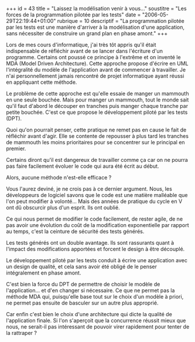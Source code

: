 +++
id = 43
title = "Laissez la modélisation venir à vous..."
soustitre = "Les forces de la programmation pilotée par les tests"
date = "2006-05-29T22:19:44+01:00"
rubrique = 10
descriptif = "La programmation pilotée par les tests est une manière d'arriver à la modélisation d'une application, sans nécessiter de construire un grand plan en phase amont."
+++

<div class="chapo"></div>
Lors de mes cours d'informatique, j'ai très tôt appris qu'il était indispensable de réfléchir avant de se lancer dans l'écriture d'un programme. Certains ont poussé ce principe à l'extrême et on inventé le MDA (Model Driven Architecture). Cette approche propose d'écrire en UML l'intégralité du modèle de l'application avant de commencer à travailler. Je n'ai personnellement jamais rencontré de projet informatique ayant réussi en appliquant cette méthode.

Le problème de cette approche est qu'elle essaie de manger un mammouth en une seule bouchée. Mais pour manger un mammouth, tout le monde sait qu'il faut d'abord le découper en tranches puis manger chaque tranche par petite bouchée. C'est ce que propose le développement piloté par les tests (DPT).

Quoi qu'on pourrait penser, cette pratique ne remet pas en cause le fait de réfléchir avant d'agir. Elle se contente de repousser à plus tard les tranches de mammouth les moins prioritaires pour se concentrer sur le principal en premier. 

Certains diront qu'il est dangereux de travailler comme ça car on ne pourra pas faire facilement évoluer le code qui aura été écrit au début. 

Alors, aucune méthode n'est-elle efficace ?

Vous l'aurez deviné, je ne crois pas à ce dernier argument. Nous, les développeurs de logiciel savons que le code est une matière malléable que l'on peut modifier à volonté... Mais des années de pratique du cycle en V ont dû obscurcir plus d'un esprit. Ils ont oublié.

Ce qui nous permet de modifier le code facilement, de rester agile, de ne pas avoir une évolution du coût de la modification exponentielle par rapport au temps, c'est la ceinture de sécurité des tests générés. 

Les tests générés ont un double avantage. Ils sont rassurants quant à l'impact des modifications apportées et forcent le design à être découplé.

Le développement piloté par les tests conduit à écrire une application avec un design de qualité, et cela sans avoir été obligé de le penser intégralement en phase amont.

C'est bien la force du DPT de permettre de choisir le modèle de l'application... et d'en changer si nécessaire. Ce que ne permet pas la méthode MDA qui, puisqu'elle base tout sur le choix d'un modèle à priori, ne permet pas ensuite de basculer sur un autre plus approprié.

Car enfin c'est bien le choix d'une architecture qui dicte la qualité de l'application finale. Si l'on s'aperçoit que la concurrence réussit mieux que nous, ne serait-il pas intéressant de pouvoir virer rapidement pour tenter de la rattraper ?
